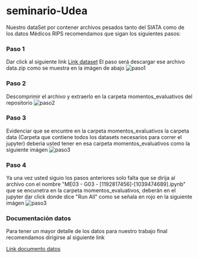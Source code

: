 # seminario-Udea

Nuestro dataSet por contener archivos pesados tanto del SIATA como de los datos Médicos RIPS recomendamos que sigan los siguientes pasos:

### Paso 1
Dar click al siguiente link
[Link dataset](https://drive.google.com/drive/folders/1b3TgNPGP6w56y0SPdEeE9wH3JcF-0JeD?usp=sharing)
El paso será descargar ese archivo data.zip como se muestra en la imágen de abajo
![paso1](https://i.imgur.com/cTGPhi0.png)

### Paso 2
Descomprimir el archivo y extraerlo en la carpeta momentos_evaluativos del repositorio
![paso2](https://i.imgur.com/OhjJ2IT.png)

### Paso 3
Evidenciar que se encuntre en la carpeta momentos_evaluativos la carpeta data (Carpeta que contiene todos los datasets necesarios para correr el jupyter) deberia usted tener en esa carpeta momentos_evaluativos como la siguiente imágen
![paso3](https://i.imgur.com/k50kDEP.png)

### Paso 4
Ya una vez usted siguio los pasos anteriores solo falta que se dirija al archivo con el nombre "ME03 - G03 - [1192817456]-[1039474689].ipynb" que se encunetra en la carpeta momentos_evaluativos, deberán en el jupyter dar click donde dice "Run All" como se señala en rojo en la siguiente imágen 
![paso3](https://i.imgur.com/w7FLwly.png)

### Documentación datos
Para tener un mayor detalle de los datos para nuestro trabajo final recomendamos dirigirse al siguiente link

[Link documento datos](https://docs.google.com/document/d/10DeHUHVNoIgsNpv5Pmh1lIbMHFkuxXUfjZ4zlcSM3QU/edit?tab=t.0)